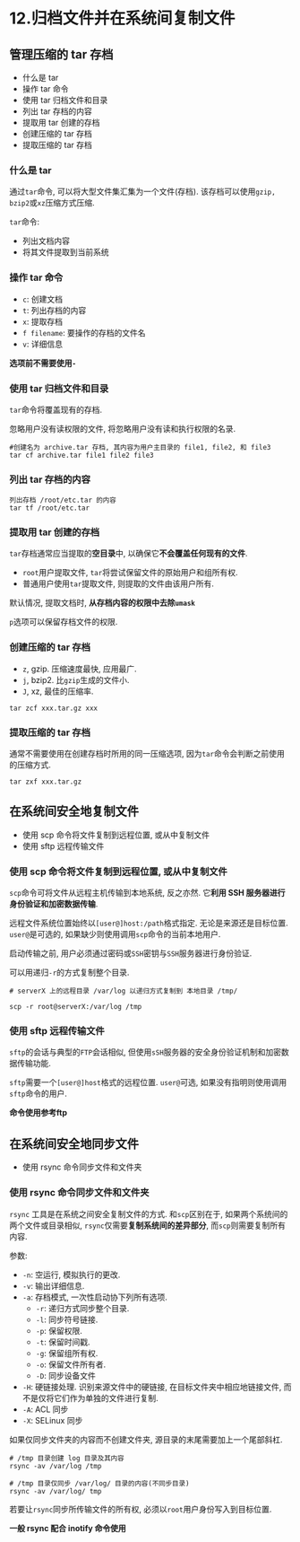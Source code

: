 # 12.归档文件并在系统间复制文件

## 管理压缩的 tar 存档

* 什么是 tar
* 操作 tar 命令
* 使用 tar 归档文件和目录
* 列出 tar 存档的内容
* 提取用 tar 创建的存档
* 创建压缩的 tar 存档
* 提取压缩的 tar 存档

### 什么是 tar

通过`tar`命令, 可以将大型文件集汇集为一个文件(存档). 该存档可以使用`gzip, bzip2`或`xz`压缩方式压缩.

`tar`命令:

* 列出文档内容
* 将其文件提取到当前系统

### 操作 tar 命令

* `c`: 创建文档
* `t`: 列出存档的内容
* `x`: 提取存档
* `f filename`: 要操作的存档的文件名
* `v`: 详细信息

**选项前不需要使用`-`**

### 使用 tar 归档文件和目录

`tar`命令将覆盖现有的存档.

忽略用户没有读权限的文件, 将忽略用户没有读和执行权限的名录.

```
#创建名为 archive.tar 存档, 其内容为用户主目录的 file1, file2, 和 file3
tar cf archive.tar file1 file2 file3
```

### 列出 tar 存档的内容

```
列出存档 /root/etc.tar 的内容
tar tf /root/etc.tar
```

### 提取用 tar 创建的存档

`tar`存档通常应当提取的**空目录**中, 以确保它**不会覆盖任何现有的文件**.

* `root`用户提取文件, `tar`将尝试保留文件的原始用户和组所有权.
* 普通用户使用`tar`提取文件, 则提取的文件由该用户所有.

默认情况, 提取文档时, **从存档内容的权限中去除`umask`**

`p`选项可以保留存档文件的权限.

### 创建压缩的 tar 存档

* `z`, gzip. 压缩速度最快, 应用最广.
* `j`, bzip2. 比`gzip`生成的文件小.
* `J`, xz, 最佳的压缩率.

```
tar zcf xxx.tar.gz xxx
```

### 提取压缩的 tar 存档

通常不需要使用在创建存档时所用的同一压缩选项, 因为`tar`命令会判断之前使用的压缩方式.

```
tar zxf xxx.tar.gz
```

## 在系统间安全地复制文件

* 使用 scp 命令将文件复制到远程位置, 或从中复制文件
* 使用 sftp 远程传输文件

### 使用 scp 命令将文件复制到远程位置, 或从中复制文件

`scp`命令可将文件从远程主机传输到本地系统, 反之亦然. 它**利用 SSH 服务器进行身份验证和加密数据传输**.

远程文件系统位置始终以`[user@]host:/path`格式指定. 无论是来源还是目标位置. `user@`是可选的, 如果缺少则使用调用`scp`命令的当前本地用户.

启动传输之前, 用户必须通过密码或`SSH`密钥与`SSH`服务器进行身份验证.

可以用递归`-r`的方式复制整个目录.

```
# serverX 上的远程目录 /var/log 以递归方式复制到 本地目录 /tmp/

scp -r root@serverX:/var/log /tmp
```

### 使用 sftp 远程传输文件

`sftp`的会话与典型的`FTP`会话相似, 但使用`sSH`服务器的安全身份验证机制和加密数据传输功能.

`sftp`需要一个`[user@]host`格式的远程位置. `user@`可选, 如果没有指明则使用调用`sftp`命令的用户.

**命令使用参考ftp**

## 在系统间安全地同步文件

* 使用 rsync 命令同步文件和文件夹

### 使用 rsync 命令同步文件和文件夹

`rsync` 工具是在系统之间安全复制文件的方式. 和`scp`区别在于, 如果两个系统间的两个文件或目录相似, `rsync`仅需要**复制系统间的差异部分**, 而`scp`则需要复制所有内容.

参数:

* `-n`: 空运行, 模拟执行的更改.
* `-v`: 输出详细信息.
* `-a`: 存档模式, 一次性启动协下列所有选项.
	* `-r`: 递归方式同步整个目录.
	* `-l`: 同步符号链接.
	* `-p`: 保留权限.
	* `-t`: 保留时间戳.
	* `-g`: 保留组所有权.
	* `-o`: 保留文件所有者.
	* `-D`: 同步设备文件
* `-H`: 硬链接处理. 识别来源文件中的硬链接, 在目标文件夹中相应地链接文件, 而不是仅将它们作为单独的文件进行复制.
* `-A`: ACL 同步
* `-X`: SELinux 同步

如果仅同步文件夹的内容而不创建文件夹, 源目录的末尾需要加上一个尾部斜杠.

```
# /tmp 目录创建 log 目录及其内容
rsync -av /var/log /tmp

# /tmp 目录仅同步 /var/log/ 目录的内容(不同步目录)
rsync -av /var/log/ tmp
```

若要让`rsync`同步所传输文件的所有权, 必须以`root`用户身份写入到目标位置.

**一般 rsync 配合 inotify 命令使用**
